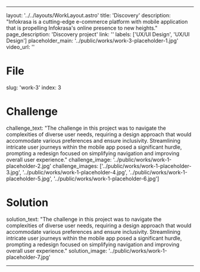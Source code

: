 ---

layout: '../../layouts/WorkLayout.astro'
title: 'Discovery'
description: "Infokrasa is a cutting-edge e-commerce platform with mobile application that is propelling Infokrasa's online presence to new heights."
page_description: 'Discovery project'
link: ''
labels: ['UX/UI Design', 'UX/UI Design']
placeholder_main: '../public/works/work-3-placeholder-1.jpg'
video_url: ''
# File
slug: 'work-3'
index: 3
# Challenge
challenge_text: "The challenge in this project was to navigate the complexities of diverse user needs, requiring a design approach that would accommodate various preferences and ensure inclusivity. Streamlining intricate user journeys within the mobile app posed a significant hurdle, prompting a redesign focused on simplifying navigation and improving overall user experience."
challenge_image: '../public/works/work-1-placeholder-2.jpg'
challenge_images: ['../public/works/work-1-placeholder-3.jpg', 
                   '../public/works/work-1-placeholder-4.jpg', 
                   '../public/works/work-1-placeholder-5.jpg', 
                   '../public/works/work-1-placeholder-6.jpg']
# Solution
solution_text: "The challenge in this project was to navigate the complexities of diverse user needs, requiring a design approach that would accommodate various preferences and ensure inclusivity. Streamlining intricate user journeys within the mobile app posed a significant hurdle, prompting a redesign focused on simplifying navigation and improving overall user experience."
solution_image: '../public/works/work-1-placeholder-7.jpg'

---